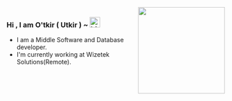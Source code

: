 <img align='right' src='https://media.giphy.com/media/bcKmIWkUMCjVm/giphy.gif' width='200"'>

### Hi , I am O'tkir ( Utkir ) ~ <img src="https://user-images.githubusercontent.com/1303154/88677602-1635ba80-d120-11ea-84d8-d263ba5fc3c0.gif" width="24px" alt="hi">

 - I am a Middle Software and Database developer.
 - I'm currently working at Wizetek Solutions(Remote). 

